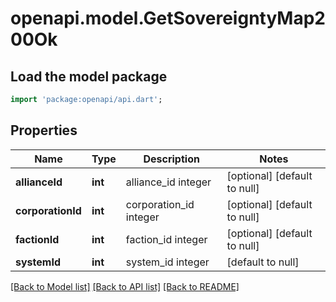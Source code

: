 # openapi.model.GetSovereigntyMap200Ok

## Load the model package
```dart
import 'package:openapi/api.dart';
```

## Properties
Name | Type | Description | Notes
------------ | ------------- | ------------- | -------------
**allianceId** | **int** | alliance_id integer | [optional] [default to null]
**corporationId** | **int** | corporation_id integer | [optional] [default to null]
**factionId** | **int** | faction_id integer | [optional] [default to null]
**systemId** | **int** | system_id integer | [default to null]

[[Back to Model list]](../README.md#documentation-for-models) [[Back to API list]](../README.md#documentation-for-api-endpoints) [[Back to README]](../README.md)



